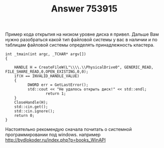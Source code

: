 ﻿---
title: "Answer 753915"
se.owner.user_id: 241298
se.owner.display_name: "Алексей Кременецкий"
se.owner.link: "https://ru.stackoverflow.com/users/241298/%d0%90%d0%bb%d0%b5%d0%ba%d1%81%d0%b5%d0%b9-%d0%9a%d1%80%d0%b5%d0%bc%d0%b5%d0%bd%d0%b5%d1%86%d0%ba%d0%b8%d0%b9"
se.answer_id: 753915
se.question_id: 753833
se.post_type: answer
se.score: 0
se.is_accepted: False
---
<p>Пример кода открытия на низком уровне диска я привел. Дальше Вам нужно разобраться какой тип файловой системы у вас в наличии и по таблицам файловой системы определять принадлежность кластера. </p>

<pre><code>int _tmain(int argc, _TCHAR* argv[])
{

    HANDLE H = CreateFileW(L"\\\\.\\PhysicalDrive0", GENERIC_READ, FILE_SHARE_READ,0,OPEN_EXISTING,0,0);
    if(H == INVALID_HANDLE_VALUE)
    {
          DWORD err = GetLastError();
          std::cout &lt;&lt; "Не удалось открыть диск!" &lt;&lt; std::endl;
                  return 1;   
    }
    CloseHandle(H);
    std::cin.get();
    std::cin.ignore();
    return 0;
}
</code></pre>

<p>Настоятельно рекомендую сначала почитать о системной программировании под windows. например <a href="http://bydlokoder.ru/index.php?p=books_WinAPI" rel="nofollow noreferrer">http://bydlokoder.ru/index.php?p=books_WinAPI</a></p>
